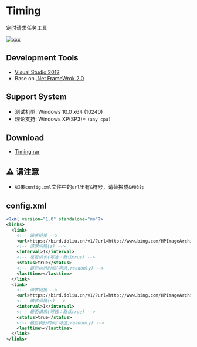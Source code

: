 # Timing 
定时请求任务工具

![xxx](https://ws2.sinaimg.cn/large/6dcfd1b8gw1f812hj1hzoj20fk084gmx.jpg)

## Development Tools
 - [Visual Studio 2012](https://www.visualstudio.com)
 - Base on [.Net FrameWrok 2.0](https://www.microsoft.com/en-us/download/details.aspx?id=1639)

## Support System
 - 测试机型: Windows 10.0 x64 (10240)
 - 理论支持: Windows XP(SP3)+ `(any cpu)`
 
## Download
 - [Timing.rar](https://github.com/xCss/Timing/releases/download/v1.0.0/Timing.rar)

## :warning: 请注意
 - 如果`config.xml`文件中的`url`里有`&`符号，请替换成`&#038;`
 
## config.xml
```xml
<?xml version="1.0" standalone="no"?>
<links>
  <link>
    <!-- 请求链接 -->
    <url>https://bird.ioliu.cn/v1/?url=http://www.bing.com/HPImageArchive.aspx?format=js&#038;idx=0&#038;n=1</url>
    <!-- 请求间隔(s) -->
    <interval>1</interval>
    <!-- 是否请求(可选：默认true) -->
	<status>true</status>
    <!-- 最后执行时间(可选,readonly) -->
	<lasttime></lasttime>
  </link>
  <link>
    <!-- 请求链接 -->
    <url>https://bird.ioliu.cn/v1/?url=http://www.bing.com/HPImageArchive.aspx?format=js&#038;idx=0&#038;n=1</url>
    <!-- 请求间隔(s) -->
    <interval>1</interval>
    <!-- 是否请求(可选：默认true) -->
	<status>true</status>
    <!-- 最后执行时间(可选,readonly) -->
	<lasttime></lasttime>
  </link>
</links>
```